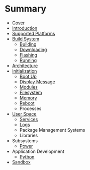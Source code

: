 # Summary

* [Cover](README.md)
* [Introduction](documentation/Introduction.md)
* [Supported Platforms](documentation/SupportedPlatforms.md)
* [Build System](documentation/BuildSystem.md)
   * [Building](documentation/Building.md)
   * [Downloading](documentation/Downloading.md)
   * [Flashing](documentation/Flashing.md)
   * [Running](documentation/Running.md)
* [Architecture](documentation/Architecture.md)
* [Initialization](documentation/Initialization.md)
   * [Boot Up](documentation/BootUp.md)
   * [Display Message](documentation/DisplayMessage.md)
   * [Modules](documentation/Modules.md)
   * [Filesystem](documentation/Filesystem.md)
   * [Memory](documentation/Memory.md)
   * [Reboot](documentation/Reboot.md)
   * Processes
* [User Space](documentation/UserSpace.md)
   * [Services](documentation/Services.md)
   * [Logs](documentation/Logs.md)
   * Package Management Systems
   * Libraries
* Subsystems
   * [Power](documentation/Power.md)
* Application Development
   * [Python](documentation/Python.md)
* [Sandbox](ApplicationsDevelopment.md)

